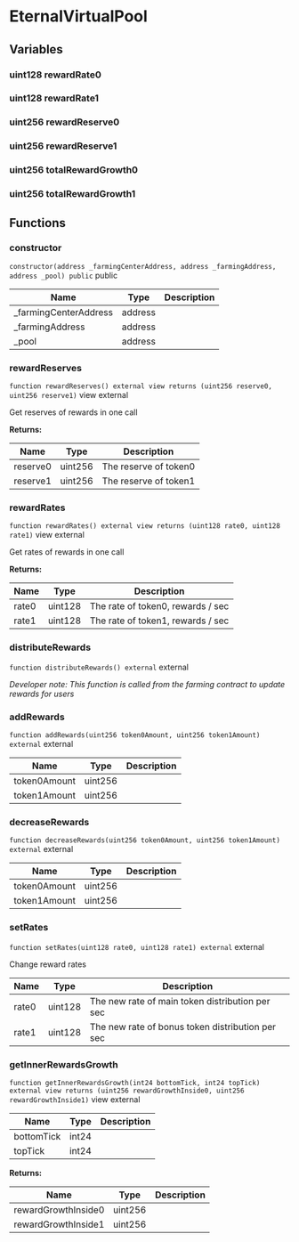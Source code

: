 

# EternalVirtualPool









## Variables
### uint128 rewardRate0 



### uint128 rewardRate1 



### uint256 rewardReserve0 



### uint256 rewardReserve1 



### uint256 totalRewardGrowth0 



### uint256 totalRewardGrowth1 




## Functions
### constructor


`constructor(address _farmingCenterAddress, address _farmingAddress, address _pool) public`  public





| Name | Type | Description |
| ---- | ---- | ----------- |
| _farmingCenterAddress | address |  |
| _farmingAddress | address |  |
| _pool | address |  |


### rewardReserves


`function rewardReserves() external view returns (uint256 reserve0, uint256 reserve1)` view external

Get reserves of rewards in one call




**Returns:**

| Name | Type | Description |
| ---- | ---- | ----------- |
| reserve0 | uint256 | The reserve of token0 |
| reserve1 | uint256 | The reserve of token1 |

### rewardRates


`function rewardRates() external view returns (uint128 rate0, uint128 rate1)` view external

Get rates of rewards in one call




**Returns:**

| Name | Type | Description |
| ---- | ---- | ----------- |
| rate0 | uint128 | The rate of token0, rewards / sec |
| rate1 | uint128 | The rate of token1, rewards / sec |

### distributeRewards


`function distributeRewards() external`  external


*Developer note: This function is called from the farming contract to update rewards for users*





### addRewards


`function addRewards(uint256 token0Amount, uint256 token1Amount) external`  external





| Name | Type | Description |
| ---- | ---- | ----------- |
| token0Amount | uint256 |  |
| token1Amount | uint256 |  |


### decreaseRewards


`function decreaseRewards(uint256 token0Amount, uint256 token1Amount) external`  external





| Name | Type | Description |
| ---- | ---- | ----------- |
| token0Amount | uint256 |  |
| token1Amount | uint256 |  |


### setRates


`function setRates(uint128 rate0, uint128 rate1) external`  external

Change reward rates



| Name | Type | Description |
| ---- | ---- | ----------- |
| rate0 | uint128 | The new rate of main token distribution per sec |
| rate1 | uint128 | The new rate of bonus token distribution per sec |


### getInnerRewardsGrowth


`function getInnerRewardsGrowth(int24 bottomTick, int24 topTick) external view returns (uint256 rewardGrowthInside0, uint256 rewardGrowthInside1)` view external





| Name | Type | Description |
| ---- | ---- | ----------- |
| bottomTick | int24 |  |
| topTick | int24 |  |

**Returns:**

| Name | Type | Description |
| ---- | ---- | ----------- |
| rewardGrowthInside0 | uint256 |  |
| rewardGrowthInside1 | uint256 |  |




